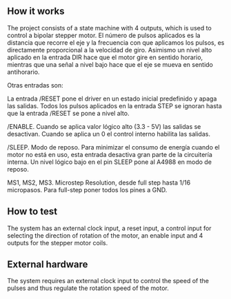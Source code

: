 <!---

This file is used to generate your project datasheet. Please fill in the information below and delete any unused
sections.

You can also include images in this folder and reference them in the markdown. Each image must be less than
512 kb in size, and the combined size of all images must be less than 1 MB.
-->

## How it works

The project consists of a state machine with 4 outputs, which is used to control a bipolar stepper motor. El número de pulsos aplicados es la distancia que recorre el eje y la frecuencia con que aplicamos los pulsos, es directamente proporcional a la  velocidad de giro. Asimismo un nivel alto aplicado en la entrada DIR hace que el motor gire en sentido horario, mientras que una señal a nivel bajo hace que el eje se mueva en sentido antihorario.

Otras entradas son:

La entrada /RESET pone el driver en un estado inicial predefinido  y apaga las salidas. Todos los pulsos aplicados en la entrada STEP se ignoran hasta que la entrada /RESET se pone a nivel alto.

/ENABLE. Cuando se aplica valor lógico alto (3.3 - 5V) las salidas se desactivan. Cuando se aplica un 0 el control interno habilita las salidas.

/SLEEP. Modo de reposo. Para minimizar el consumo de energía cuando el motor no está en uso, esta entrada desactiva gran parte de la circuitería interna. Un nivel lógico bajo en el pin SLEEP pone al A4988 en modo de reposo.

MS1, MS2, MS3. Microstep Resolution, desde full step hasta 1/16 micropasos. Para full-step poner todos los pines a GND. 

## How to test

The system has an external clock input, a reset input, a control input for selecting the direction of rotation of the motor, an enable input and 4 outputs for the stepper motor coils.

## External hardware

The system requires an external clock input to control the speed of the pulses and thus regulate the rotation speed of the motor.
